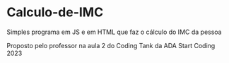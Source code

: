# Calculo-de-IMC
Simples programa em JS e em HTML que faz o cálculo do IMC da pessoa

Proposto pelo professor na aula 2 do Coding Tank da ADA Start Coding 2023
